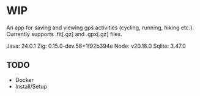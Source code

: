 # WIP
An app for saving and viewing gps activities (cycling, running, hiking etc.).
Currently supports .fit[.gz] and .gpx[.gz] files.

Java: 24.0.1
Zig: 0.15.0-dev.58+1f92b394e
Node: v20.18.0
Sqlite: 3.47.0

## TODO
- Docker
- Install/Setup
